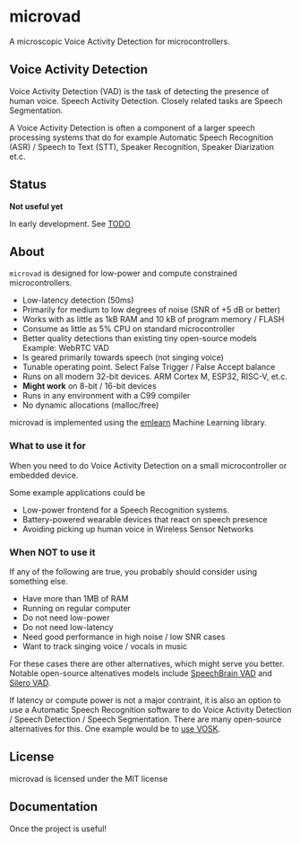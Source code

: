 
# microvad

A microscopic Voice Activity Detection for microcontrollers.

## Voice Activity Detection

Voice Activity Detection (VAD) is the task of detecting the presence of human voice.
Speech Activity Detection.
Closely related tasks are Speech Segmentation.

A Voice Activity Detection is often a component of a larger speech processing systems
that do for example Automatic Speech Recognition (ASR) / Speech to Text (STT),
Speaker Recognition, Speaker Diarization et.c.

## Status
**Not useful yet**

In early development. See [TODO](./TODO.md)

## About

`microvad` is designed for low-power and compute constrained microcontrollers.

- Low-latency detection (50ms)
- Primarily for medium to low degrees of noise (SNR of +5 dB or better)
- Works with as little as 1kB RAM and 10 kB of program memory / FLASH
- Consume as little as 5% CPU on standard microcontroller
- Better quality detections than existing tiny open-source models Example: WebRTC VAD
- Is geared primarily towards speech (not singing voice)
- Tunable operating point. Select False Trigger / False Accept balance
- Runs on all modern 32-bit devices. ARM Cortex M, ESP32, RISC-V, et.c.
- **Might work** on 8-bit / 16-bit devices
- Runs in any environment with a C99 compiler
- No dynamic allocations (malloc/free)

microvad is implemented using the [emlearn](http://emlearn.org) Machine Learning library.


### What to use it for

When you need to do Voice Activity Detection on a small microcontroller or embedded device.

Some example applications could be

- Low-power frontend for a Speech Recognition systems.
- Battery-powered wearable devices that react on speech presence
- Avoiding picking up human voice in Wireless Sensor Networks 

### When NOT to use it

If any of the following are true, you probably should consider using something else.

- Have more than 1MB of RAM
- Running on regular computer
- Do not need low-power
- Do not need low-latency
- Need good performance in high noise / low SNR cases
- Want to track singing voice / vocals in music

For these cases there are other alternatives, which might serve you better.
Notable open-source altenatives models include [SpeechBrain VAD](https://huggingface.co/speechbrain/vad-crdnn-libriparty) and [Silero VAD](https://github.com/snakers4/silero-vad).

If latency or compute power is not a major contraint, it is also an option to use a
Automatic Speech Recognition software to do Voice Activity Detection / Speech Detection / Speech Segmentation.
There are many open-source alternatives for this. One example would be to [use VOSK](https://github.com/jonnor/machinehearing/tree/master/handson/speech-segmentation-words).

## License
microvad is licensed under the MIT license

## Documentation
Once the project is useful!


